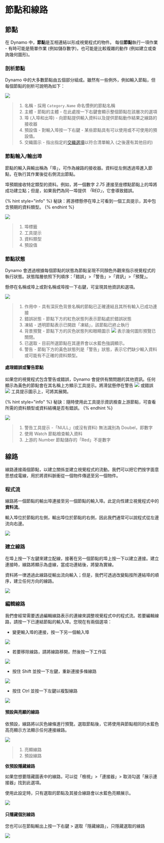 # 節點和線路

## 節點

在 Dynamo 中，**節點**是互相連結以形成視覺程式的物件。 每個**節點**執行一項作業 - 有時可能是簡單作業 (例如儲存數字)，也可能是比較複雜的動作 (例如建立或查詢幾何圖形)。

### 剖析節點

Dynamo 中的大多數節點由五個部分組成。雖然有一些例外，例如輸入節點，但每個節點的剖析可說明為如下：

![](<images/nodes and wires - nodes anatomy.jpg>)

> 1. 名稱 - 採用 `Category.Name` 命名慣例的節點名稱
> 2. 主體 - 節點的主體 - 在此處按一下右鍵會顯示整個節點在該層次的選項
> 3. 埠 (入埠和出埠) - 向節點提供輸入資料以及提供節點動作結果之線路的接收器
> 4. 預設值 - 對輸入埠按一下右鍵 - 某些節點具有可以使用或不可使用的預設值。
> 5. 交織圖示 - 指出指定的[交織選項](../5\_essential\_nodes\_and\_concepts/5-4\_designing-with-lists/1-whats-a-list.md#lacing)以符合清單輸入 (之後還有其他目的)

### 節點輸入/輸出埠

節點的輸入與輸出稱為「埠」，可作為線路的接收器。資料從左側透過埠進入節點，在執行其作業後從右側流出節點。

埠預期接收特定類型的資料。例如，將一個數字 _2.75_ 連接至座標點節點上的埠將成功建立點；但是，如果我們為同一埠提供 _「RED」_，它會導致錯誤。

{% hint style="info" %}
秘訣：將游標懸停在埠上可看到一個工具提示，其中包含預期的資料類型。
{% endhint %}

![](<images/nodes and wires - nodes input and tooltip.jpg>)

> 1. 埠標籤
> 2. 工具提示
> 3. 資料類型
> 4. 預設值

### 節點狀態

Dynamo 會透過根據每個節點的狀態為節點呈現不同顏色外觀來指示視覺程式的執行狀態。狀態階層依照下列順序：「錯誤」>「警告」>「資訊」>「預覽」。

懸停在名稱或埠上或對名稱或埠按一下右鍵，可呈現其他資訊和選項。

![](<images/nodes and wires - node states.jpg>)

> 1. 作用中 - 具有深灰色背景名稱的節點已正確連結且其所有輸入已成功連接
> 2. 錯誤狀態 - 節點下方的紅色狀態列表示節點處於錯誤狀態
> 3. 凍結 - 透明節點表示已開啟「凍結」，該節點已終止執行
> 4. 背景預覽 - 節點下方的灰色狀態列和眼睛圖示 ![](<images/nodes and wires - preview off.jpg>) 表示幾何圖形預覽已關閉。
> 5. 已選取 - 目前所選節點在其邊界會以水藍色強調顯示。
> 6. 警告 - 節點下方的黃色狀態列是「警告」狀態，表示它們缺少輸入資料或可能有不正確的資料類型。

#### 處理錯誤或警告節點

如果您的視覺程式包含警告或錯誤，Dynamo 會提供有關問題的其他資訊。任何顯示為黃色的節點會在其名稱上方顯示工具提示。將滑鼠懸停在警告 ![](<images/nodes and wires - node warning icon.png>) 或錯誤 ![](<images/nodes and wires - node error icon.png>) 工具提示圖示上，可將其展開。

{% hint style="info" %}
秘訣：隨時使用此工具提示資訊檢查上游節點，可查看所需的資料類型或資料結構是否有錯誤。
{% endhint %}

![](<images/nodes and wires - nodes with warning tooltip.jpg>)

> 1. 警告工具提示 -「NULL」(或沒有資料) 無法識別為 Doubel，即數字
> 2. 使用 Watch 節點檢查輸入資料
> 3. 上游的 Number 節點儲存的「Red」不是數字

## 線路

線路連接兩個節點，以建立關係並建立視覺程式的流動。我們可以把它們按字面意思想成電線，用於將資料脈衝從一個物件傳遞至另一個物件。

### 程式流<a href="#program-flow" id="program-flow"></a>

線路將一個節點的輸出埠連接至另一個節點的輸入埠。此定向性建立視覺程式中的**資料流**。

輸入埠位於節點的左側，輸出埠位於節點的右側，因此我們通常可以說程式從左邊流向右邊。

![](<images/nodes and wires - flow of data.jpg>)

### 建立線路 <a href="#creating-wires" id="creating-wires"></a>

在埠上按一下左鍵來建立配線，接著在另一個節點的埠上按一下以建立連接。建立連接時，線路將顯示為虛線，當成功連結後，將變為實線。

資料將一律透過此線路從輸出流向輸入；但是，我們可透過改變點按所連結埠的順序，建立任何方向的線路。

![](<images/nodes and wires - creating a wire.gif>)

### 編輯線路 <a href="#editing-wires" id="editing-wires"></a>

我們會經常需要透過編輯線路表示的連線來調整視覺程式中的程式流。若要編輯線路，請按一下已連結節點的輸入埠。您現在有兩個選項：

* 變更輸入埠的連接，按一下另一個輸入埠

![](<images/nodes and wires - edit wire change port (2).gif>)

* 若要移除線路，請將線路移開，然後按一下工作區

![](<images/nodes and wires - edit wires remove.gif>)

* 按住 Shift 並按一下左鍵，重新連接多條線路

![](<images/nodes and wires - edit multi ports.gif>)

* 按住 Ctrl 並按一下左鍵以複製線路

![](<images/nodes and wires - duplicate wire.gif>)

#### 預設與亮顯的線路<a href="#wire-previews" id="wire-previews"></a>

依預設，線路將以灰色線條進行預覽。選取節點後，它將使用與節點相同的水藍色高亮顯示方法顯示任何連接線路。

![](<images/nodes and wires - default vs highlighted wires.jpg>)

> 1. 亮顯線路
> 2. 預設線路

**依預設隱藏線路**

如果您想要隱藏圖表中的線路，可以從「檢視」>「連接器」> 取消勾選「展示連接器」找到此選項。

使用此設定時，只有選取的節點及其接合線路會以水藍色亮顯展示。

![](<images/nodes and wires - hide wires setting (1).gif>)

#### 只隱藏個別線路

您也可以在節點輸出上按一下右鍵 > 選取「隱藏線路」，只隱藏選取的線路

![](<images/nodes and wires - hide selected wire.gif>)
